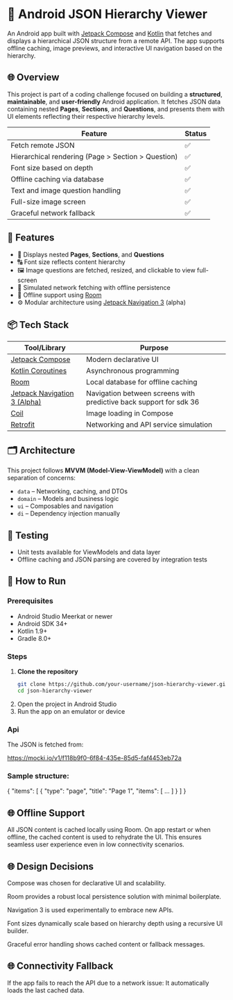 # 📱 Android JSON Hierarchy Viewer

An Android app built with [Jetpack Compose](https://developer.android.com/jetpack/compose) and [Kotlin](https://kotlinlang.org/) that fetches and displays a hierarchical JSON structure from a remote API. The app supports offline caching, image previews, and interactive UI navigation based on the hierarchy.

## 🌐 Overview

This project is part of a coding challenge focused on building a **structured**, **maintainable**, and **user-friendly** Android application. It fetches JSON data containing nested **Pages**, **Sections**, and **Questions**, and presents them with UI elements reflecting their respective hierarchy levels.

| Feature | Status |
|--------|--------|
| Fetch remote JSON | ✅ |
| Hierarchical rendering (Page > Section > Question) | ✅ |
| Font size based on depth | ✅ |
| Offline caching via database | ✅ |
| Text and image question handling | ✅ |
| Full-size image screen | ✅ |
| Graceful network fallback | ✅ |

## 🚀 Features

- 📄 Displays nested **Pages**, **Sections**, and **Questions**
- 🔠 Font size reflects content hierarchy
- 🖼️ Image questions are fetched, resized, and clickable to view full-screen
- 📡 Simulated network fetching with offline persistence
- 💾 Offline support using [Room](https://developer.android.com/jetpack/androidx/releases/room)
- ⚙️ Modular architecture using [Jetpack Navigation 3](https://developer.android.com/jetpack/androidx/releases/navigation) (alpha)

## 📦 Tech Stack

| Tool/Library | Purpose |
|--------------|---------|
| [Jetpack Compose](https://developer.android.com/jetpack/compose) | Modern declarative UI |
| [Kotlin Coroutines](https://kotlinlang.org/docs/coroutines-overview.html) | Asynchronous programming |
| [Room](https://developer.android.com/jetpack/androidx/releases/room) | Local database for offline caching |
| [Jetpack Navigation 3 (Alpha)](https://developer.android.com/jetpack/androidx/releases/navigation3) | Navigation between screens with predictive back support for sdk 36 |
| [Coil](https://coil-kt.github.io/coil/) | Image loading in Compose |
| [Retrofit](https://square.github.io/retrofit/) | Networking and API service simulation |

## 🗂️ Architecture

This project follows **MVVM (Model-View-ViewModel)** with a clean separation of concerns:

- `data` – Networking, caching, and DTOs
- `domain` – Models and business logic
- `ui` – Composables and navigation
- `di` – Dependency injection manually

## 🧪 Testing

- Unit tests available for ViewModels and data layer
- Offline caching and JSON parsing are covered by integration tests

## 📲 How to Run

### Prerequisites

- Android Studio Meerkat or newer
- Android SDK 34+
- Kotlin 1.9+
- Gradle 8.0+

### Steps

1. **Clone the repository**
   ```bash
   git clone https://github.com/your-username/json-hierarchy-viewer.git
   cd json-hierarchy-viewer
2. Open the project in Android Studio
3. Run the app on an emulator or device

### Api
The JSON is fetched from:

https://mocki.io/v1/f118b9f0-6f84-435e-85d5-faf4453eb72a

### Sample structure:
{
  "items": [
    {
      "type": "page",
      "title": "Page 1",
      "items": [
         ...
      ]
    }
  ]
}

## 🌐 Offline Support
All JSON content is cached locally using Room. On app restart or when offline, the cached content is used to rehydrate the UI. This ensures seamless user experience even in low connectivity scenarios.

## 🌐 Design Decisions
Compose was chosen for declarative UI and scalability.

Room provides a robust local persistence solution with minimal boilerplate.

Navigation 3 is used experimentally to embrace new APIs.

Font sizes dynamically scale based on hierarchy depth using a recursive UI builder.

Graceful error handling shows cached content or fallback messages.

## 🌐 Connectivity Fallback
If the app fails to reach the API due to a network issue:
It automatically loads the last cached data.
